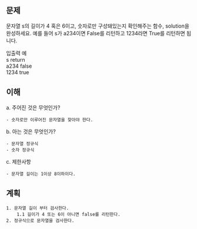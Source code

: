 ## 문제 
문자열 s의 길이가 4 혹은 6이고, 숫자로만 구성돼있는지 확인해주는 함수, solution을 완성하세요. 예를 들어 s가 a234이면 False를 리턴하고 1234라면 True를 리턴하면 됩니다.

입출력 예   
s	return  
a234  	false  
1234  	true


## 이해
 a. 주어진 것은 무엇인가?  
 
    - 숫자로만 이루어진 문자열을 찾아야 한다.  
 b. 아는 것은 무엇인가?
 
    - 문자열 정규식 
    - 숫자 정규식
 c. 제한사항  
 
    - 문자열 길이는 1이상 8이하이다.
## 계획
    1. 문자열 길이 부터 검사한다.
        1.1 길이가 4 또는 6이 아니면 false를 리턴한다. 
    2. 정규식으로 문자열을 검사한다. 
    